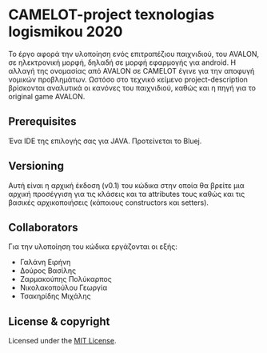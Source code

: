 # CAMELOT-project texnologias logismikou 2020
Το έργο αφορά την υλοποίηση ενός επιτραπέζιου παιχνιδιού, του AVALON, σε ηλεκτρονική μορφή, δηλαδή σε μορφή εφαρμογής για android. Η αλλαγή της ονομασίας από AVALON σε CAMELOT έγινε για την αποφυγή νομικών προβλημάτων. Ωστόσο στο τεχνικό κείμενο project-description βρίσκονται αναλυτικά οι κανόνες του παιχνιδιού, καθώς και η πηγή για το original game AVALON.

## Prerequisites
Ένα IDE της επιλογής σας για JAVA. Προτείνεται το Bluej.

## Versioning
Αυτή είναι η αρχική έκδοση (v0.1) του κώδικα στην οποία θα βρείτε μια αρχική προσέγγιση για τις κλάσεις και τα attributes τους καθώς και τις βασικές αρχικοποιήσεις (κάποιους constructors και setters).

## Collaborators
Για την υλοποίηση του κώδικα εργάζονται οι εξής:
* Γαλάνη Ειρήνη
* Δούρος Βασίλης
* Ζαρμακούπης Πολύκαρπος
* Νικολακοπούλου Γεωργία 
* Τσακηρίδης Μιχάλης

## License & copyright
Licensed under the [MIT License](LICENSE).
